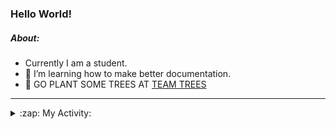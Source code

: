 ### Hello World!

##### About:
- Currently I am a student.
- 🌱 I’m learning how to make better documentation.
- 🌱 GO PLANT SOME TREES AT [TEAM TREES](https://teamtrees.org/)

---
<details>
  <summary>:zap: My Activity:</summary>
  
<!--START_SECTION:waka-->
![Code Time](http://img.shields.io/badge/Code%20Time-1%2C150%20hrs%206%20mins-blue)

**I'm a Night 🦉** 

```text
🌞 Morning                1443 commits        ██░░░░░░░░░░░░░░░░░░░░░░░   09.27 % 
🌆 Daytime                5495 commits        █████████░░░░░░░░░░░░░░░░   35.29 % 
🌃 Evening                4493 commits        ███████░░░░░░░░░░░░░░░░░░   28.85 % 
🌙 Night                  4141 commits        ███████░░░░░░░░░░░░░░░░░░   26.59 % 
```
📅 **I'm Most Productive on Wednesday** 

```text
Monday                   2336 commits        ████░░░░░░░░░░░░░░░░░░░░░   15.00 % 
Tuesday                  2041 commits        ███░░░░░░░░░░░░░░░░░░░░░░   13.11 % 
Wednesday                3580 commits        ██████░░░░░░░░░░░░░░░░░░░   22.99 % 
Thursday                 1946 commits        ███░░░░░░░░░░░░░░░░░░░░░░   12.50 % 
Friday                   1527 commits        ██░░░░░░░░░░░░░░░░░░░░░░░   09.81 % 
Saturday                 1388 commits        ██░░░░░░░░░░░░░░░░░░░░░░░   08.91 % 
Sunday                   2754 commits        ████░░░░░░░░░░░░░░░░░░░░░   17.69 % 
```


📊 **This Week I Spent My Time On** 

```text
🔥 Editors: 
VS Code                  5 hrs 20 mins       █████████████████████████   100.00 % 

🐱‍💻 Projects: 
giveth-dapps-v2          2 hrs 54 mins       ██████████████░░░░░░░░░░░   54.55 % 
praise                   2 hrs 25 mins       ███████████░░░░░░░░░░░░░░   45.45 % 
```


 Last Updated on 11/07/2023 23:09:48 UTC
<!--END_SECTION:waka-->
</details>
